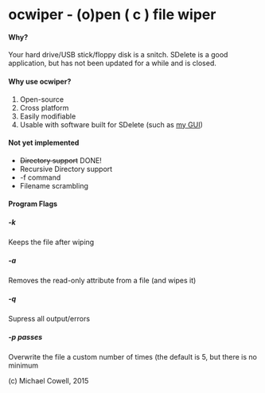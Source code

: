 # ocwiper - (o)pen ( c ) file wiper
#### Why?
Your hard drive/USB stick/floppy disk is a snitch. SDelete is a good application, but has not been updated for a while and is closed.

#### Why use ocwiper?
1. Open-source
2. Cross platform
3. Easily modifiable
4. Usable with software built for SDelete (such as [my GUI](https://github.com/compl3x/SDelete2-FileGone))

#### Not yet implemented
* ~~Directory support~~ DONE! 
* Recursive Directory support
* -f command
* Filename scrambling


#### Program Flags
##### -k
Keeps the file after wiping
##### -a
Removes the read-only attribute from a file (and wipes it)
##### -q
Supress all output/errors
##### -p passes
Overwrite the file a custom number of times (the default is 5, but there is no minimum

(c) Michael Cowell, 2015